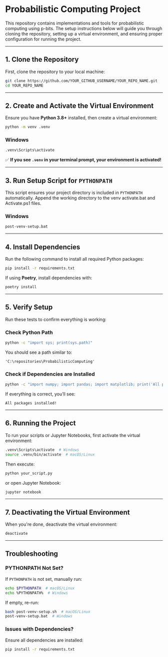 # Probabilistic Computing Project

This repository contains implementations and tools for probabilistic computing using p-bits. The setup instructions below will guide you through cloning the repository, setting up a virtual environment, and ensuring proper configuration for running the project.

---

## **1. Clone the Repository**
First, clone the repository to your local machine:

```bash
git clone https://github.com/YOUR_GITHUB_USERNAME/YOUR_REPO_NAME.git
cd YOUR_REPO_NAME
```

---

## **2. Create and Activate the Virtual Environment**
Ensure you have **Python 3.8+** installed, then create a virtual environment:

```bash
python -m venv .venv
```

### **Windows**
```cmd
.venv\Scripts\activate
```


✅ **If you see `.venv` in your terminal prompt, your environment is activated!**

---

## **3. Run Setup Script for `PYTHONPATH`**
This script ensures your project directory is included in `PYTHONPATH` automatically. Append the working directory to the venv activate.bat and Activate.ps1 files.

### **Windows**
```cmd
post-venv-setup.bat
```

---

## **4. Install Dependencies**
Run the following command to install all required Python packages:

```bash
pip install -r requirements.txt
```

If using **Poetry**, install dependencies with:

```bash
poetry install
```

---

## **5. Verify Setup**
Run these tests to confirm everything is working:

### **Check Python Path**
```bash
python -c "import sys; print(sys.path)"
```
You should see a path similar to:

```
'C:\repositories\ProbabilisticComputing'
```

### **Check if Dependencies are Installed**
```bash
python -c "import numpy; import pandas; import matplotlib; print('All packages installed!')"
```

If everything is correct, you’ll see:
```
All packages installed!
```

---

## **6. Running the Project**
To run your scripts or Jupyter Notebooks, first activate the virtual environment:

```bash
.venv\Scripts\activate  # Windows
source .venv/bin/activate  # macOS/Linux
```

Then execute:

```bash
python your_script.py
```

or open Jupyter Notebook:

```bash
jupyter notebook
```

---

## **7. Deactivating the Virtual Environment**
When you're done, deactivate the virtual environment:

```bash
deactivate
```

---

## **Troubleshooting**
### **PYTHONPATH Not Set?**
If `PYTHONPATH` is not set, manually run:
```bash
echo $PYTHONPATH  # macOS/Linux
echo %PYTHONPATH%  # Windows
```
If empty, re-run:
```bash
bash post-venv-setup.sh  # macOS/Linux
post-venv-setup.bat  # Windows
```

### **Issues with Dependencies?**
Ensure all dependencies are installed:
```bash
pip install -r requirements.txt
```
